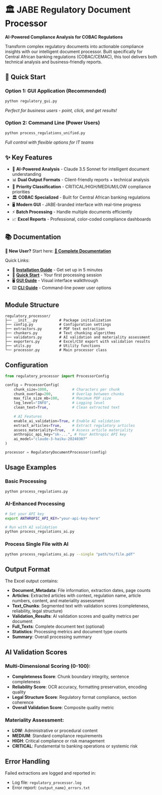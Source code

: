 # 🏛️ JABE Regulatory Document Processor

**AI-Powered Compliance Analysis for COBAC Regulations**

Transform complex regulatory documents into actionable compliance insights with our intelligent document processor. Built specifically for Central African banking regulations (COBAC/CEMAC), this tool delivers both technical analysis and business-friendly reports.

## 🚀 Quick Start

### Option 1: GUI Application (Recommended)
```bash
python regulatory_gui.py
```
*Perfect for business users - point, click, and get results!*

### Option 2: Command Line (Power Users)
```bash
python process_regulations_unified.py
```
*Full control with flexible options for IT teams*

## ✨ Key Features

- 🤖 **AI-Powered Analysis** - Claude 3.5 Sonnet for intelligent document understanding
- 📊 **Dual Output Formats** - Client-friendly reports + technical analysis
- 🎯 **Priority Classification** - CRITICAL/HIGH/MEDIUM/LOW compliance priorities
- 🏛️ **COBAC Specialized** - Built for Central African banking regulations
- 🖥️ **Modern GUI** - JABE-branded interface with real-time progress
- ⚡ **Batch Processing** - Handle multiple documents efficiently
- 📈 **Excel Reports** - Professional, color-coded compliance dashboards

## 📚 Documentation

**🎯 New User?** Start here: **[📖 Complete Documentation](./docs/README.md)**

Quick Links:
- 🔧 **[Installation Guide](./docs/01_INSTALLATION.md)** - Get set up in 5 minutes
- 🚀 **[Quick Start](./docs/02_QUICK_START.md)** - Your first processing session
- 🖥️ **[GUI Guide](./docs/04_GUI_GUIDE.md)** - Visual interface walkthrough
- ⌨️ **[CLI Guide](./docs/05_CLI_GUIDE.md)** - Command-line power user options

## Module Structure

```
regulatory_processor/
├── __init__.py          # Package initialization
├── config.py            # Configuration settings
├── extractors.py        # PDF text extraction
├── chunkers.py          # Text chunking algorithms
├── validators.py        # AI validation and materiality assessment
├── exporters.py         # Excel/CSV export with validation results
├── utils.py             # Utility functions
└── processor.py         # Main processor class
```

## Configuration

```python
from regulatory_processor import ProcessorConfig

config = ProcessorConfig(
    chunk_size=1000,           # Characters per chunk
    chunk_overlap=200,         # Overlap between chunks
    max_file_size_mb=100,      # Maximum PDF size
    log_level="INFO",          # Logging level
    clean_text=True,           # Clean extracted text
    
    # AI Features
    enable_ai_validation=True, # Enable AI validation
    extract_articles=True,     # Extract regulatory articles
    assess_materiality=True,   # Assess article materiality
    anthropic_api_key="sk-...", # Your Anthropic API key
    ai_model="claude-3-haiku-20240307"
)

processor = RegulatoryDocumentProcessor(config)
```

## Usage Examples

### Basic Processing
```bash
python process_regulations.py
```

### AI-Enhanced Processing
```bash
# Set your API key
export ANTHROPIC_API_KEY="your-api-key-here"

# Run with AI validation
python process_regulations_ai.py
```

### Process Single File with AI
```bash
python process_regulations_ai.py --single "path/to/file.pdf"
```

## Output Format

The Excel output contains:
- **Document_Metadata**: File information, extraction dates, page counts
- **Articles**: Extracted articles with context, regulation name, article numbers, content, and materiality assessment
- **Text_Chunks**: Segmented text with validation scores (completeness, reliability, legal structure)
- **Validation_Results**: AI validation scores and quality metrics per document
- **Full_Texts**: Complete document text (optional)
- **Statistics**: Processing metrics and document type counts
- **Summary**: Overall processing summary

## AI Validation Scores

### Multi-Dimensional Scoring (0-100):
- **Completeness Score**: Chunk boundary integrity, sentence completeness
- **Reliability Score**: OCR accuracy, formatting preservation, encoding quality  
- **Legal Structure Score**: Regulatory format compliance, section coherence
- **Overall Validation Score**: Composite quality metric

### Materiality Assessment:
- **LOW**: Administrative or procedural content
- **MEDIUM**: Standard compliance requirements  
- **HIGH**: Critical compliance or risk management
- **CRITICAL**: Fundamental to banking operations or systemic risk

## Error Handling

Failed extractions are logged and reported in:
- Log file: `regulatory_processor.log`
- Error report: `{output_name}_errors.txt`
